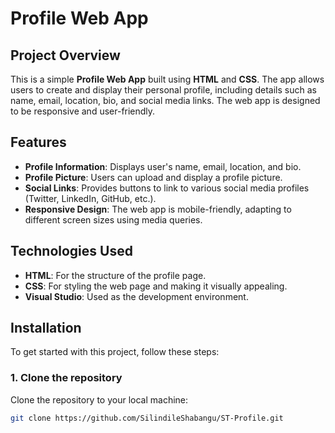 # Profile Web App

## Project Overview

This is a simple **Profile Web App** built using **HTML** and **CSS**. The app allows users to create and display their personal profile, including details such as name, email, location, bio, and social media links. The web app is designed to be responsive and user-friendly.

## Features

- **Profile Information**: Displays user's name, email, location, and bio.
- **Profile Picture**: Users can upload and display a profile picture.
- **Social Links**: Provides buttons to link to various social media profiles (Twitter, LinkedIn, GitHub, etc.).
- **Responsive Design**: The web app is mobile-friendly, adapting to different screen sizes using media queries.

## Technologies Used

- **HTML**: For the structure of the profile page.
- **CSS**: For styling the web page and making it visually appealing.
- **Visual Studio**: Used as the development environment.

## Installation

To get started with this project, follow these steps:

### 1. Clone the repository

Clone the repository to your local machine:

```bash
git clone https://github.com/SilindileShabangu/ST-Profile.git
